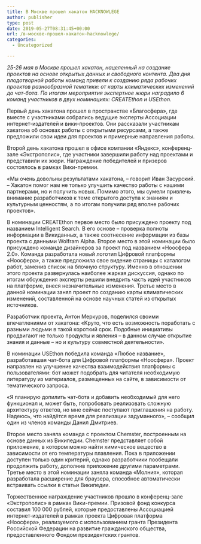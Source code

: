 ```yaml
---
title: В Москве прошел хакатон HACKNOWLEGE
author: publisher
type: post
date: 2019-05-27T08:31:45+00:00
url: /в-москве-прошел-хакатон-hacknowlege/
categories:
  - Uncategorized

---
```

*25-26 мая в Москве прошел хакатон, нацеленный на создание проектов на основе открытых данных и свободного контента. Два дня плодотворной работы команд привели к созданию ряда рабочих проектов разнообразной тематики: от карты климатических изменений до чат-бота. По итогам мероприятия экспертное жюри наградило 6 команд участников в двух номинациях: CREATEthon и USEthon.*

Первый день хакатона прошел в пространстве «Благосфера», где вместе с участниками собрались ведущие эксперты Ассоциации интернет-издателей и вики-проектов. Они рассказали участникам хакатона об основах работы с открытыми ресурсами, а также предложили свои идеи для проектов и примерные направления работы.

Второй день хакатона прошел в офисе компании «Яндекс», конференц-зале «Экстрополис», где участники завершили работу над проектами и представили их жюри. Награждение победителей и призеров состоялось в рамках Вики-премии.

«Мы очень довольны результатами хакатона, – говорит Иван Засурский. – Хакатон помог нам не только улучшить качество работы с нашими партнерами, но и получить новых. Помимо этого, мы сумели привлечь внимание разработчиков к теме открытого доступа к знаниям и культурным ценностям, а по итогам получили ряд вполне рабочих проектов».

В номинации CREATEthon первое место было присуждено проекту под названием Intelligent Search. В его основе – проверка полноты информации в Викиданных, а также соотнесение информации из базы проекта с данными Wolfram Alpha. Второе место в этой номинации было присуждено команде дизайнеров за проект под названием «Ноосфера 2.0». Команда разработала новый логотип Цифровой платформы «Ноосфера», а также предложила свое видение страницы с каталогом работ, заменив список на блочную структуру. Именно в отношении этого проекта развернулась наиболее жаркая дискуссия, однако по итогам обсуждения эксперты решили внедрить часть идей участников на платформе, внеся незначительные изменения. Третье место в данной номинации занял проект по созданию карты климатических изменений, составленной на основе научных статей из открытых источников.

Разработчик проекта, Антон Меркуров, поделился своими впечатлениями от хакатона: «Круто, что есть возможность поработать с разными людьми в такой короткий срок. Подобные инициативы продвигают не только продукты и явления – в данном случае открытие знания и данные – но и культуру совместной деятельности».

В номинации USEthon победила команда «Любое название», разработавшая чат-бота для Цифровой платформы «Ноосфера». Проект направлен на улучшение качества взаимодействия платформы с пользователями: бот может подобрать для читателя необходимую литературу из материалов, размещенных на сайте, в зависимости от тематического запроса.

«Я планирую допилить чат-бота и добавить необходимый для него функционал и, может быть, попробовать реализовать сложную архитектуру ответов, но мне сейчас поступают приглашения на работу. Надеюсь, что найдётся время для реализации задуманного», – сообщил один из членов команды Данил Дмитриев.

Второе место заняла команда с проектом Chemster, построенным на основе данных из Википедии. Chemster представляет собой приложение, в котором можно найти химическое вещество в зависимости от его температуры плавления. Пока в приложении доступен только один критерий, однако разработчики пообещали продолжить работу, дополнив приложение другими параметрами. Третье место в этой номинации заняла команда «Молния», которая разработала расширение для браузера, способное автоматически встраивать ссылки в статьи Википедии.

Торжественное награждение участников прошло в конференц-зале «Экстрополис» в рамках Вики-премии. Призовой фонд конкурса составил 100 000 рублей, которые предоставлены Ассоциацией интернет-издателей в рамках проекта Цифровая платформа «Ноосфера», реализуемого с использованием гранта Президента Российской Федерации на развитие гражданского общества, предоставленного Фондом президентских грантов.